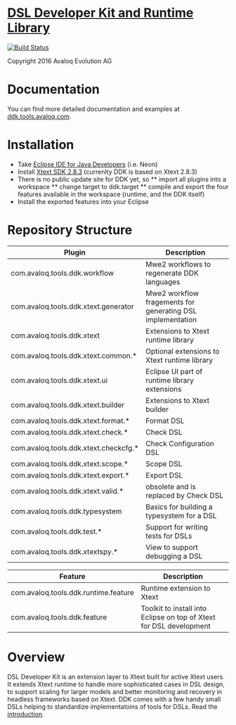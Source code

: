 [DSL Developer Kit and Runtime Library](https://github.com/dsldevkit/dsl-devkit)
===================================
[![Build Status](https://travis-ci.org/dsldevkit/dsl-devkit.svg?branch=master)](https://travis-ci.org/dsldevkit/dsl-devkit)

Copyright 2016 Avaloq Evolution AG

# Documentation

You can find more detailed documentation and examples at [ddk.tools.avaloq.com](https://ddk.tools.avaloq.com/).

# Installation

* Take [Eclipse IDE for Java Developers](https://www.eclipse.org/downloads/packages/eclipse-ide-java-developers/neon3) (i.e. Neon)
* Install [Xtext SDK 2.8.3](http://download.eclipse.org/modeling/tmf/xtext/updates/composite/releases/) (currenlty DDK is based on Xtext 2.8.3)
* There is no public update site for DDK yet, so 
** import all plugins into a workspace
** change target to ddk.target
** compile and export the four features available in the workspace (runtime, and the DDK itself)
* Install the exported features into your Eclipse

# Repository Structure


| Plugin                                 | Description                                                |
|----------------------------------------|------------------------------------------------------------|
| com.avaloq.tools.ddk.workflow          | Mwe2 workflows to regenerate DDK languages                 |
| com.avaloq.tools.ddk.xtext.generator   | Mwe2 workflow fragements for generating DSL implementation |
| com.avaloq.tools.ddk.xtext             | Extensions to Xtext runtime library                        |
| com.avaloq.tools.ddk.xtext.common.\*   | Optional extensions to Xtext runtime library               |
| com.avaloq.tools.ddk.xtext.ui          | Eclipse UI part of runtime library extensions              |
| com.avaloq.tools.ddk.xtext.builder     | Extensions to Xtext builder                                |
| com.avaloq.tools.ddk.xtext.format.\*   | Format DSL                                                 |
| com.avaloq.tools.ddk.xtext.check.\*    | Check DSL                                                  |
| com.avaloq.tools.ddk.xtext.checkcfg.\* | Check Configuration DSL                                    |
| com.avaloq.tools.ddk.xtext.scope.\*    | Scope DSL                                                  |
| com.avaloq.tools.ddk.xtext.export.\*   | Export DSL                                                 |
| com.avaloq.tools.ddk.xtext.valid.\*    | obsolete and is replaced by Check DSL                      |
| com.avaloq.tools.ddk.typesystem        | Basics for building a typesystem for a DSL                 |
| com.avaloq.tools.ddk.test.\*           | Support for writing tests for DSLs                         |
| com.avaloq.tools.ddk.xtextspy.\*       | View to support debugging a DSL                            |

| Feature                                | Description                                                          |
|----------------------------------------|----------------------------------------------------------------------|
| com.avaloq.tools.ddk.runtime.feature   | Runtime extension to Xtext                                           |
| com.avaloq.tools.ddk.feature           | Toolkit to install into Eclipse on top of Xtext for DSL development  |


# Overview

DSL Developer Kit is an extension layer to Xtext built for active Xtext users. It extends Xtext runtime to handle more sophisticated cases in DSL design, to support scaling for larger models and better monitoring and recovery in headless frameworks based on Xtext. DDK comes with a few handy small DSLs helping to standardize implementatoins of tools for DSLs. Read the [introduction](https://ddk.tools.avaloq.com/overview.html).

